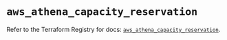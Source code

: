 # `aws_athena_capacity_reservation`

Refer to the Terraform Registry for docs: [`aws_athena_capacity_reservation`](https://registry.terraform.io/providers/hashicorp/aws/5.94.0/docs/resources/athena_capacity_reservation).
